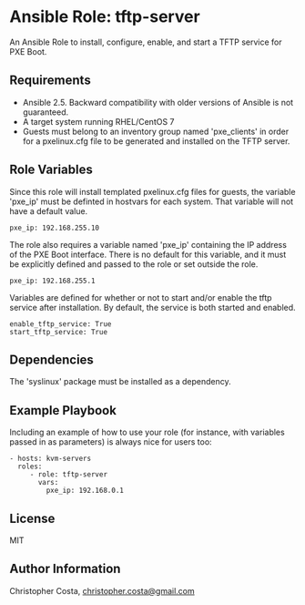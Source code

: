 Ansible Role: tftp-server
=========

An Ansible Role to install, configure, enable, and start a TFTP service for PXE Boot.

Requirements
------------

* Ansible 2.5. Backward compatibility with older versions of Ansible is not guaranteed.
* A target system running RHEL/CentOS 7
* Guests must belong to an inventory group named 'pxe_clients' in order for a pxelinux.cfg file to be generated and installed on the TFTP server.

Role Variables
--------------

Since this role will install templated pxelinux.cfg files for guests, the variable 'pxe_ip' must be definted in hostvars for each system.   That variable will not have a default value.

    pxe_ip: 192.168.255.10

The role also requires a variable named 'pxe_ip' containing the IP address of the PXE Boot interface.  There is no default for this variable, and it must be explicitly defined and passed to the role or set outside the role.

    pxe_ip: 192.168.255.1

Variables are defined for whether or not to start and/or enable the tftp service after installation. By default, the service is both started and enabled.

    enable_tftp_service: True
    start_tftp_service: True

Dependencies
------------

The 'syslinux' package must be installed as a dependency.

Example Playbook
----------------

Including an example of how to use your role (for instance, with variables passed in as parameters) is always nice for users too:

    - hosts: kvm-servers
      roles:
         - role: tftp-server
           vars:
             pxe_ip: 192.168.0.1

License
-------

MIT

Author Information
------------------

Christopher Costa, christopher.costa@gmail.com
